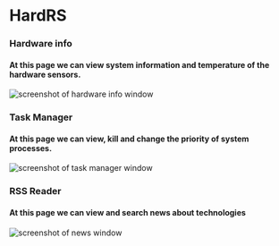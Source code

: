 # HardRS

### Hardware info
#### At this page we can view system information and temperature of the hardware sensors.
![screenshot of hardware info window](https://i.imgur.com/H2O7V2Q.png)

### Task Manager
#### At this page we can view, kill and change the priority of system processes.
![screenshot of task manager window](https://i.imgur.com/glTCryg.png)

### RSS Reader
#### At this page we can view and search news about technologies
![screenshot of news window](https://i.imgur.com/tyMl3Hz.png)
